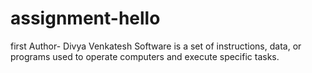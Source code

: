 # assignment-hello
first
Author- Divya Venkatesh
Software is a set of instructions, data, or programs used to operate computers and execute specific tasks.
